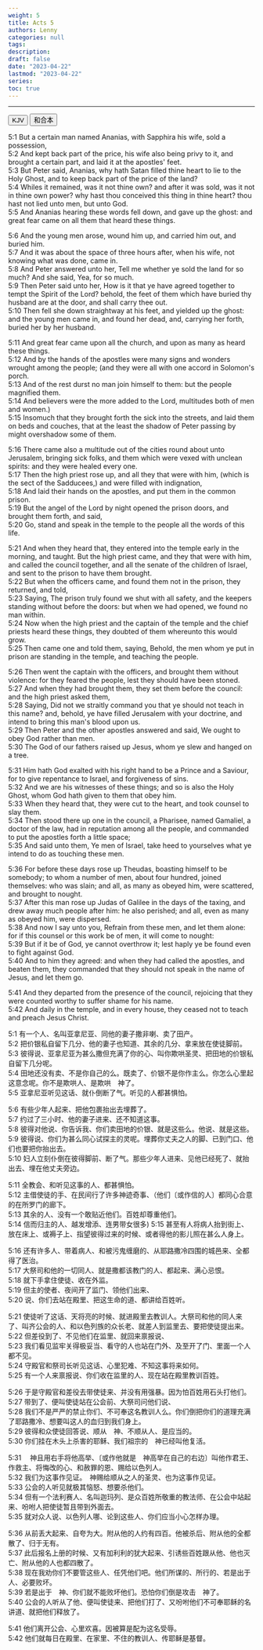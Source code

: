 ```yaml
---
weight: 5
title: Acts 5
authors: Lenny
categories: null
tags: 
description: 
draft: false
date: "2023-04-22"
lastmod: "2023-04-22"
series:
toc: true
---
```



<!--more-->
---

<!-- Tab links -->
<div class="tab">
  <button class="tablinks active" onclick="tablabel(event, 'english')">KJV</button>
  <button class="tablinks" onclick="tablabel(event, 'chinese')">和合本</button>
  
</div>

<!-- Tab content -->
<div id="english" class="tabcontent" style="display:block">

5:1 But a certain man named Ananias, with Sapphira his wife, sold a possession,  
5:2 And kept back part of the price, his wife also being privy to it, and brought a certain part, and laid it at the apostles' feet.  
5:3 But Peter said, Ananias, why hath Satan filled thine heart to lie to the Holy Ghost, and to keep back part of the price of the land?  
5:4 Whiles it remained, was it not thine own? and after it was sold, was it not in thine own power? why hast thou conceived this thing in thine heart? thou hast not lied unto men, but unto God.  
5:5 And Ananias hearing these words fell down, and gave up the ghost: and great fear came on all them that heard these things.  

5:6 And the young men arose, wound him up, and carried him out, and buried him.  
5:7 And it was about the space of three hours after, when his wife, not knowing what was done, came in.  
5:8 And Peter answered unto her, Tell me whether ye sold the land for so much? And she said, Yea, for so much.  
5:9 Then Peter said unto her, How is it that ye have agreed together to tempt the Spirit of the Lord? behold, the feet of them which have buried thy husband are at the door, and shall carry thee out.  
5:10 Then fell she down straightway at his feet, and yielded up the ghost: and the young men came in, and found her dead, and, carrying her forth, buried her by her husband.  

5:11 And great fear came upon all the church, and upon as many as heard these things.  
5:12 And by the hands of the apostles were many signs and wonders wrought among the people; (and they were all with one accord in Solomon's porch.  
5:13 And of the rest durst no man join himself to them: but the people magnified them.  
5:14 And believers were the more added to the Lord, multitudes both of men and women.)  
5:15 Insomuch that they brought forth the sick into the streets, and laid them on beds and couches, that at the least the shadow of Peter passing by might overshadow some of them.  

5:16 There came also a multitude out of the cities round about unto Jerusalem, bringing sick folks, and them which were vexed with unclean spirits: and they were healed every one.  
5:17 Then the high priest rose up, and all they that were with him, (which is the sect of the Sadducees,) and were filled with indignation,  
5:18 And laid their hands on the apostles, and put them in the common prison.  
5:19 But the angel of the Lord by night opened the prison doors, and brought them forth, and said,  
5:20 Go, stand and speak in the temple to the people all the words of this life.  

5:21 And when they heard that, they entered into the temple early in the morning, and taught. But the high priest came, and they that were with him, and called the council together, and all the senate of the children of Israel, and sent to the prison to have them brought.  
5:22 But when the officers came, and found them not in the prison, they returned, and told,  
5:23 Saying, The prison truly found we shut with all safety, and the keepers standing without before the doors: but when we had opened, we found no man within.  
5:24 Now when the high priest and the captain of the temple and the chief priests heard these things, they doubted of them whereunto this would grow.  
5:25 Then came one and told them, saying, Behold, the men whom ye put in prison are standing in the temple, and teaching the people.  

5:26 Then went the captain with the officers, and brought them without violence: for they feared the people, lest they should have been stoned.  
5:27 And when they had brought them, they set them before the council: and the high priest asked them,  
5:28 Saying, Did not we straitly command you that ye should not teach in this name? and, behold, ye have filled Jerusalem with your doctrine, and intend to bring this man's blood upon us.  
5:29 Then Peter and the other apostles answered and said, We ought to obey God rather than men.  
5:30 The God of our fathers raised up Jesus, whom ye slew and hanged on a tree.  

5:31 Him hath God exalted with his right hand to be a Prince and a Saviour, for to give repentance to Israel, and forgiveness of sins.  
5:32 And we are his witnesses of these things; and so is also the Holy Ghost, whom God hath given to them that obey him.  
5:33 When they heard that, they were cut to the heart, and took counsel to slay them.  
5:34 Then stood there up one in the council, a Pharisee, named Gamaliel, a doctor of the law, had in reputation among all the people, and commanded to put the apostles forth a little space;  
5:35 And said unto them, Ye men of Israel, take heed to yourselves what ye intend to do as touching these men.  

5:36 For before these days rose up Theudas, boasting himself to be somebody; to whom a number of men, about four hundred, joined themselves: who was slain; and all, as many as obeyed him, were scattered, and brought to nought.  
5:37 After this man rose up Judas of Galilee in the days of the taxing, and drew away much people after him: he also perished; and all, even as many as obeyed him, were dispersed.  
5:38 And now I say unto you, Refrain from these men, and let them alone: for if this counsel or this work be of men, it will come to nought:  
5:39 But if it be of God, ye cannot overthrow it; lest haply ye be found even to fight against God.  
5:40 And to him they agreed: and when they had called the apostles, and beaten them, they commanded that they should not speak in the name of Jesus, and let them go.  

5:41 And they departed from the presence of the council, rejoicing that they were counted worthy to suffer shame for his name.  
5:42 And daily in the temple, and in every house, they ceased not to teach and preach Jesus Christ.  
</div>

<div id="chinese" class="tabcontent">

5:1 有一个人、名叫亚拿尼亚、同他的妻子撒非喇、卖了田产。  
5:2 把价银私自留下几分、他的妻子也知道、其余的几分、拿来放在使徒脚前。  
5:3 彼得说、亚拿尼亚为甚么撒但充满了你的心、叫你欺哄圣灵、把田地的价银私自留下几分呢。  
5:4 田地还没有卖、不是你自己的么。既卖了、价银不是你作主么。你怎么心里起这意念呢。你不是欺哄人、是欺哄　神了。  
5:5 亚拿尼亚听见这话、就仆倒断了气。听见的人都甚惧怕。  

5:6 有些少年人起来、把他包裹抬出去埋葬了。  
5:7 约过了三小时、他的妻子进来、还不知道这事。  
5:8 彼得对他说、你告诉我、你们卖田地的价银、就是这些么。他说、就是这些。  
5:9 彼得说、你们为甚么同心试探主的灵呢。埋葬你丈夫之人的脚、已到门口、他们也要把你抬出去。  
5:10 妇人立刻仆倒在彼得脚前、断了气。那些少年人进来、见他已经死了、就抬出去、埋在他丈夫旁边。  

5:11 全教会、和听见这事的人、都甚惧怕。  
5:12 主借使徒的手、在民间行了许多神迹奇事、（他们〔或作信的人〕都同心合意的在所罗门的廊下。  
5:13 其余的人、没有一个敢贴近他们。百姓却尊重他们。  
5:14 信而归主的人、越发增添、连男带女很多)
5:15 甚至有人将病人抬到街上、放在床上、或褥子上、指望彼得过来的时候、或者得他的影儿照在甚么人身上。  

5:16 还有许多人、带着病人、和被污鬼缠磨的、从耶路撒冷四围的城邑来、全都得了医治。  
5:17 大祭司和他的一切同人、就是撒都该教门的人、都起来、满心忌恨。  
5:18 就下手拿住使徒、收在外监。  
5:19 但主的使者、夜间开了监门、领他们出来、  
5:20 说、你们去站在殿里、把这生命的道、都讲给百姓听。  

5:21 使徒听了这话、天将亮的时候、就进殿里去教训人。大祭司和他的同人来了、叫齐公会的人、和以色列族的众长老、就差人到监里去、要把使徒提出来。  
5:22 但差役到了、不见他们在监里、就回来禀报说、  
5:23 我们看见监牢关得极妥当、看守的人也站在门外、及至开了门、里面一个人都不见。  
5:24 守殿官和祭司长听见这话、心里犯难、不知这事将来如何。  
5:25 有一个人来禀报说、你们收在监里的人、现在站在殿里教训百姓。  

5:26 于是守殿官和差役去带使徒来、并没有用强暴。因为怕百姓用石头打他们。  
5:27 带到了、便叫使徒站在公会前、大祭司问他们说、  
5:28 我们不是严严的禁止你们、不可奉这名教训人么。你们倒把你们的道理充满了耶路撒冷、想要叫这人的血归到我们身上。  
5:29 彼得和众使徒回答说、顺从　神、不顺从人、是应当的。  
5:30 你们挂在木头上杀害的耶稣、我们祖宗的　神已经叫他复活。  

5:31 　神且用右手将他高举、〔或作他就是　神高举在自己的右边〕叫他作君王、作救主、将悔改的心、和赦罪的恩、赐给以色列人。  
5:32 我们为这事作见证。　神赐给顺从之人的圣灵、也为这事作见证。  
5:33 公会的人听见就极其恼怒、想要杀他们。  
5:34 但有一个法利赛人、名叫迦玛列、是众百姓所敬重的教法师、在公会中站起来、吩咐人把使徒暂且带到外面去。  
5:35 就对众人说、以色列人哪、论到这些人、你们应当小心怎样办理。  

5:36 从前丢大起来、自夸为大。附从他的人约有四百。他被杀后、附从他的全都散了、归于无有。  
5:37 此后报名上册的时候、又有加利利的犹大起来、引诱些百姓跟从他、他也灭亡、附从他的人也都四散了。  
5:38 现在我劝你们不要管这些人、任凭他们吧。他们所谋的、所行的、若是出于人、必要败坏。  
5:39 若是出于　神、你们就不能败坏他们。恐怕你们倒是攻击　神了。  
5:40 公会的人听从了他、便叫使徒来、把他们打了、又吩咐他们不可奉耶稣的名讲道、就把他们释放了。  

5:41 他们离开公会、心里欢喜。因被算是配为这名受辱。  
5:42 他们就每日在殿里、在家里、不住的教训人、传耶稣是基督。  

</div>